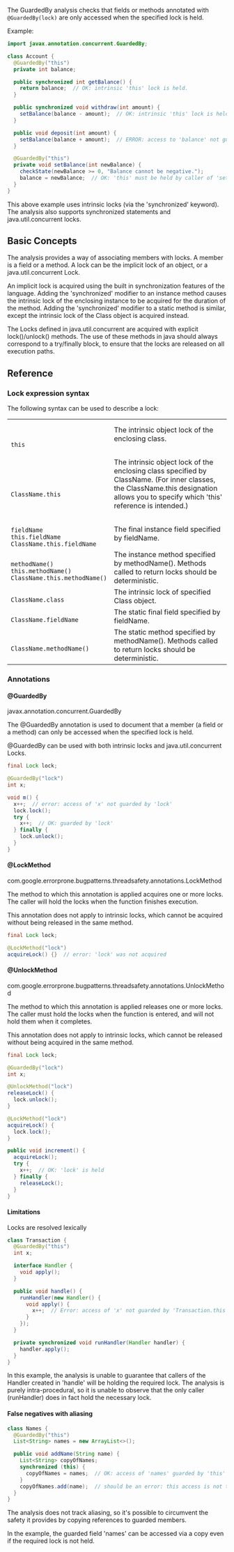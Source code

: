The GuardedBy analysis checks that fields or methods annotated with
`@GuardedBy(lock)` are only accessed when the specified lock is held. 

Example:

```java
import javax.annotation.concurrent.GuardedBy;

class Account {
  @GuardedBy("this")
  private int balance;

  public synchronized int getBalance() {
    return balance;  // OK: intrinsic 'this' lock is held.
  }

  public synchronized void withdraw(int amount) {
    setBalance(balance - amount);  // OK: intrinsic 'this' lock is held.
  }

  public void deposit(int amount) {
    setBalance(balance + amount);  // ERROR: access to 'balance' not guarded by 'this'.
  }

  @GuardedBy("this")
  private void setBalance(int newBalance) {
    checkState(newBalance >= 0, "Balance cannot be negative.");
    balance = newBalance;  // OK: 'this' must be held by caller of 'setBalance'.
  }
}
```

This above example uses intrinsic locks (via the 'synchronized' keyword). The
analysis also supports synchronized statements and java.util.concurrent locks.

## Basic Concepts

The analysis provides a way of associating members with locks. A member is a
field or a method. A lock can be the implicit lock of an object, or a
java.util.concurrent Lock.

An implicit lock is acquired using the built in synchronization features of the
language. Adding the 'synchronized' modifier to an instance method causes the
intrinsic lock of the enclosing instance to be acquired for the duration of the
method. Adding the 'synchronized' modifier to a static method is similar,
except the intrinsic lock of the Class object is acquired instead.

The Locks defined in java.util.concurrent are acquired with explicit
lock()/unlock() methods. The use of these methods in java should always
correspond to a try/finally block, to ensure that the locks are released on all
execution paths.

## Reference

### Lock expression syntax

The following syntax can be used to describe a lock:


<table><tr><td><code>

this
</code></td><td>
The intrinsic object lock of the enclosing class.
</td></tr><tr><td><code>

ClassName.this
</code></td><td>
The intrinsic object lock of the enclosing class specified by ClassName.
(For inner classes, the ClassName.this designation allows you to specify which
'this' reference is intended.)

</td></tr><tr><td><code>
fieldName
this.fieldName
ClassName.this.fieldName
</code></td><td>
The final instance field specified by fieldName.

</td></tr><tr><td><code>
methodName()
this.methodName()
ClassName.this.methodName()
</code></td><td>
The instance method specified by methodName(). Methods called to return
locks should be deterministic.

</td></tr><tr><td><code>
ClassName.class
</code></td><td>
The intrinsic lock of specified Class object.

</td></tr><tr><td><code>
ClassName.fieldName
</code></td><td>
The static final field specified by fieldName.

</td></tr><tr><td><code>
ClassName.methodName()
</code></td><td>
The static method specified by methodName(). Methods called to return locks
should be deterministic.

</td></tr></table>

### Annotations

#### @GuardedBy

javax.annotation.concurrent.GuardedBy

The @GuardedBy annotation is used to document that a member (a field or a
method) can only be accessed when the specified lock is held.

@GuardedBy can be used with both intrinsic locks and java.util.concurrent
Locks.

```java
final Lock lock;

@GuardedBy("lock")
int x;

void m() {
  x++;  // error: access of 'x' not guarded by 'lock'
  lock.lock();
  try {
    x++;  // OK: guarded by 'lock'
  } finally {
    lock.unlock();
  }
}
```

#### @LockMethod

com.google.errorprone.bugpatterns.threadsafety.annotations.LockMethod

The method to which this annotation is applied acquires one or more locks. The
caller will hold the locks when the function finishes execution.
 
This annotation does not apply to intrinsic locks, which cannot be acquired
without being released in the same method.

```java
final Lock lock;

@LockMethod("lock")
acquireLock() {}  // error: 'lock' was not acquired
```

#### @UnlockMethod

com.google.errorprone.bugpatterns.threadsafety.annotations.UnlockMethod

The method to which this annotation is applied releases one or more locks. The
caller must hold the locks when the function is entered, and will not hold them
when it completes.
 
This annotation does not apply to intrinsic locks, which cannot be released
without being acquired in the same method.

```java
final Lock lock;

@GuardedBy("lock")
int x;

@UnlockMethod("lock")
releaseLock() {
  lock.unlock();
}

@LockMethod("lock")
acquireLock() {
  lock.lock();
}

public void increment() {
  acquireLock();
  try {
    x++;  // OK: 'lock' is held
  } finally {
    releaseLock();
  }
}
```

#### Limitations

Locks are resolved lexically

```java
class Transaction {
  @GuardedBy("this")
  int x;

  interface Handler {
    void apply();
  }

  public void handle() {
    runHandler(new Handler() {
      void apply() {
        x++;  // Error: access of 'x' not guarded by 'Transaction.this'
      }
    });
  }

  private synchronized void runHandler(Handler handler) {
    handler.apply();
  }
}
```

In this example, the analysis is unable to guarantee that callers of the
Handler created in 'handle' will be holding the required lock. The analysis is
purely intra-procedural, so it is unable to observe that the only caller
(runHandler) does in fact hold the necessary lock.

#### False negatives with aliasing

```java
class Names {
  @GuardedBy("this")
  List<String> names = new ArrayList<>();

  public void addName(String name) {
    List<String> copyOfNames;
    synchronized (this) {
      copyOfNames = names;  // OK: access of 'names' guarded by 'this'
    }
    copyOfNames.add(name);  // should be an error: this access is not thread-safe!
  }
}
```

The analysis does not track aliasing, so it's possible to circumvent the safety
it provides by copying references to guarded members.

In the example, the guarded field 'names' can be accessed via a copy even if
the required lock is not held.

